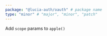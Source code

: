 ```yaml
---
package: "@lucia-auth/oauth" # package name
type: "minor" # "major", "minor", "patch"
---
```


Add `scope` params to `apple()`